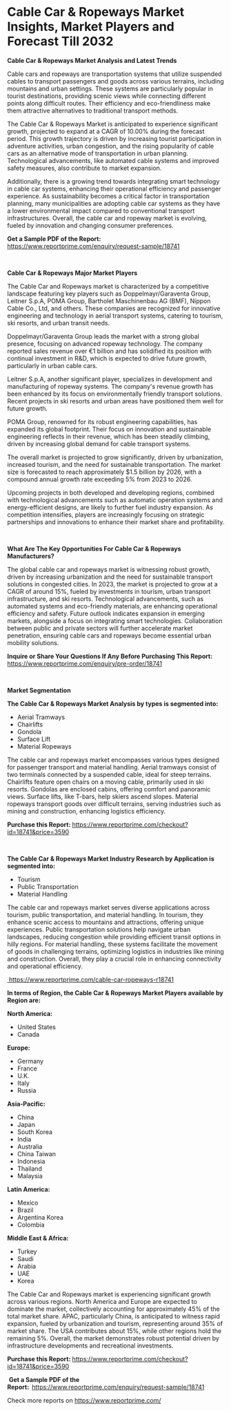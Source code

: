 <p><h1>Cable Car & Ropeways Market Insights, Market Players and Forecast Till 2032</h1></p><p><strong>Cable Car & Ropeways Market Analysis and Latest Trends</strong></p>
<p><p>Cable cars and ropeways are transportation systems that utilize suspended cables to transport passengers and goods across various terrains, including mountains and urban settings. These systems are particularly popular in tourist destinations, providing scenic views while connecting different points along difficult routes. Their efficiency and eco-friendliness make them attractive alternatives to traditional transport methods.</p><p>The Cable Car & Ropeways Market is anticipated to experience significant growth, projected to expand at a CAGR of 10.00% during the forecast period. This growth trajectory is driven by increasing tourist participation in adventure activities, urban congestion, and the rising popularity of cable cars as an alternative mode of transportation in urban planning. Technological advancements, like automated cable systems and improved safety measures, also contribute to market expansion. </p><p>Additionally, there is a growing trend towards integrating smart technology in cable car systems, enhancing their operational efficiency and passenger experience. As sustainability becomes a critical factor in transportation planning, many municipalities are adopting cable car systems as they have a lower environmental impact compared to conventional transport infrastructures. Overall, the cable car and ropeway market is evolving, fueled by innovation and changing consumer preferences.</p></p>
<p><strong>Get a Sample PDF of the Report:&nbsp;</strong> <a href="https://www.reportprime.com/enquiry/request-sample/18741?utm_campaign=3074&utm_medium=2&utm_source=Github&utm_content=ia&utm_term=19032025&utm_id=cable-car-ropeways">https://www.reportprime.com/enquiry/request-sample/18741</a></p>
<p>&nbsp;</p>
<p><strong>Cable Car & Ropeways Major Market Players</strong></p>
<p><p>The Cable Car and Ropeways market is characterized by a competitive landscape featuring key players such as Doppelmayr/Garaventa Group, Leitner S.p.A, POMA Group, Bartholet Maschinenbau AG (BMF), Nippon Cable Co., Ltd, and others. These companies are recognized for innovative engineering and technology in aerial transport systems, catering to tourism, ski resorts, and urban transit needs.</p><p>Doppelmayr/Garaventa Group leads the market with a strong global presence, focusing on advanced ropeway technology. The company reported sales revenue over €1 billion and has solidified its position with continual investment in R&D, which is expected to drive future growth, particularly in urban cable cars.</p><p>Leitner S.p.A, another significant player, specializes in development and manufacturing of ropeway systems. The company's revenue growth has been enhanced by its focus on environmentally friendly transport solutions. Recent projects in ski resorts and urban areas have positioned them well for future growth.</p><p>POMA Group, renowned for its robust engineering capabilities, has expanded its global footprint. Their focus on innovation and sustainable engineering reflects in their revenue, which has been steadily climbing, driven by increasing global demand for cable transport systems.</p><p>The overall market is projected to grow significantly, driven by urbanization, increased tourism, and the need for sustainable transportation. The market size is forecasted to reach approximately $1.5 billion by 2026, with a compound annual growth rate exceeding 5% from 2023 to 2026.</p><p>Upcoming projects in both developed and developing regions, combined with technological advancements such as automatic operation systems and energy-efficient designs, are likely to further fuel industry expansion. As competition intensifies, players are increasingly focusing on strategic partnerships and innovations to enhance their market share and profitability.</p></p>
<p>&nbsp;</p>
<p><strong>What Are The Key Opportunities For Cable Car & Ropeways Manufacturers?</strong></p>
<p><p>The global cable car and ropeways market is witnessing robust growth, driven by increasing urbanization and the need for sustainable transport solutions in congested cities. In 2023, the market is projected to grow at a CAGR of around 15%, fueled by investments in tourism, urban transport infrastructure, and ski resorts. Technological advancements, such as automated systems and eco-friendly materials, are enhancing operational efficiency and safety. Future outlook indicates expansion in emerging markets, alongside a focus on integrating smart technologies. Collaboration between public and private sectors will further accelerate market penetration, ensuring cable cars and ropeways become essential urban mobility solutions.</p></p>
<p><strong>Inquire or Share Your Questions If Any Before Purchasing This Report:</strong> <a href="https://www.reportprime.com/enquiry/pre-order/18741?utm_campaign=3074&utm_medium=2&utm_source=Github&utm_content=ia&utm_term=19032025&utm_id=cable-car-ropeways">https://www.reportprime.com/enquiry/pre-order/18741</a></p>
<p>&nbsp;</p>
<p><strong>Market Segmentation</strong></p>
<p><strong>The Cable Car & Ropeways Market Analysis by types is segmented into:</strong></p>
<p><ul><li>Aerial Tramways</li><li>Chairlifts</li><li>Gondola</li><li>Surface Lift</li><li>Material Ropeways</li></ul></p>
<p><p>The cable car and ropeways market encompasses various types designed for passenger transport and material handling. Aerial tramways consist of two terminals connected by a suspended cable, ideal for steep terrains. Chairlifts feature open chairs on a moving cable, primarily used in ski resorts. Gondolas are enclosed cabins, offering comfort and panoramic views. Surface lifts, like T-bars, help skiers ascend slopes. Material ropeways transport goods over difficult terrains, serving industries such as mining and construction, enhancing logistics efficiency.</p></p>
<p><strong>Purchase this Report:&nbsp;</strong><a href="https://www.reportprime.com/checkout?id=18741&price=3590&utm_campaign=3074&utm_medium=2&utm_source=Github&utm_content=ia&utm_term=19032025&utm_id=cable-car-ropeways">https://www.reportprime.com/checkout?id=18741&price=3590</a></p>
<p>&nbsp;</p>
<p><strong>The Cable Car & Ropeways Market Industry Research by Application is segmented into:</strong></p>
<p><ul><li>Tourism</li><li>Public Transportation</li><li>Material Handling</li></ul></p>
<p><p>The cable car and ropeways market serves diverse applications across tourism, public transportation, and material handling. In tourism, they enhance scenic access to mountains and attractions, offering unique experiences. Public transportation solutions help navigate urban landscapes, reducing congestion while providing efficient transit options in hilly regions. For material handling, these systems facilitate the movement of goods in challenging terrains, optimizing logistics in industries like mining and construction. Overall, they play a crucial role in enhancing connectivity and operational efficiency.</p></p>
<p><a href="https://www.reportprime.com/cable-car-ropeways-r18741?utm_campaign=3074&utm_medium=2&utm_source=Github&utm_content=ia&utm_term=19032025&utm_id=cable-car-ropeways">&nbsp;https://www.reportprime.com/cable-car-ropeways-r18741</a></p>
<p><strong>In terms of Region, the Cable Car & Ropeways Market Players available by Region are:</strong></p>
<p>
    <p> <strong> North America: </strong>
        <ul>
            <li>United States</li>
            <li>Canada</li>
        </ul>
        </p> 
    <p> <strong> Europe: </strong>
        <ul>
            <li>Germany</li>
            <li>France</li>
            <li>U.K.</li>
            <li>Italy</li>
            <li>Russia</li>
        </ul>
        </p> 
    <p> <strong> Asia-Pacific: </strong>
        <ul>
            <li>China</li>
            <li>Japan</li>
            <li>South Korea</li>
            <li>India</li>
            <li>Australia</li>
            <li>China Taiwan</li>
            <li>Indonesia</li>
            <li>Thailand</li>
            <li>Malaysia</li>
        </ul>
        </p> 
    <p> <strong> Latin America: </strong>
        <ul>
            <li>Mexico</li>
            <li>Brazil</li>
            <li>Argentina Korea</li>
            <li>Colombia</li>
        </ul>
        </p> 
    <p> <strong> Middle East & Africa: </strong>
        <ul>
            <li>Turkey</li>
            <li>Saudi</li>
            <li>Arabia</li>
            <li>UAE</li>
            <li>Korea</li>
        </ul>
    </p>
    </p>
<p><p>The Cable Car and Ropeways market is experiencing significant growth across various regions. North America and Europe are expected to dominate the market, collectively accounting for approximately 45% of the total market share. APAC, particularly China, is anticipated to witness rapid expansion, fueled by urbanization and tourism, representing around 35% of market share. The USA contributes about 15%, while other regions hold the remaining 5%. Overall, the market demonstrates robust potential driven by infrastructure developments and recreational investments.</p></p>
<p><strong>Purchase this Report: </strong><a href="https://www.reportprime.com/checkout?id=18741&price=3590&utm_campaign=3074&utm_medium=2&utm_source=Github&utm_content=ia&utm_term=19032025&utm_id=cable-car-ropeways">https://www.reportprime.com/checkout?id=18741&price=3590</a></p>
<p>&nbsp;<strong>Get a Sample PDF of the Report:&nbsp;&nbsp;</strong><a href="https://www.reportprime.com/enquiry/request-sample/18741?utm_campaign=3074&utm_medium=2&utm_source=Github&utm_content=ia&utm_term=19032025&utm_id=cable-car-ropeways">https://www.reportprime.com/enquiry/request-sample/18741</a></p>
<p><strong></strong></p>
<p>Check more reports on <a href="https://www.reportprime.com/?utm_campaign=3074&utm_medium=2&utm_source=Github&utm_content=ia&utm_term=19032025&utm_id=cable-car-ropeways">https://www.reportprime.com/</a></p>